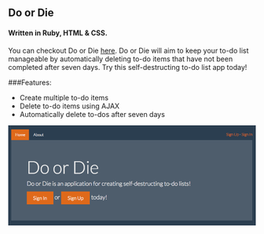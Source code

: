 ## Do or Die
#### Written in Ruby, HTML & CSS.

You can checkout Do or Die [here](https://fierce-earth-57058.herokuapp.com/). Do or Die will aim to keep your to-do list manageable by automatically deleting to-do items that have not been completed after seven days. Try this self-destructing to-do list app today!

###Features:

* Create multiple to-do items
* Delete to-do items using AJAX
* Automatically delete to-dos after seven days

![Screenshot](app/assets/images/DoorDie.png)
